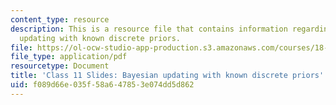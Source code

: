 ```yaml
---
content_type: resource
description: This is a resource file that contains information regarding bayesian
  updating with known discrete priors.
file: https://ol-ocw-studio-app-production.s3.amazonaws.com/courses/18-05-introduction-to-probability-and-statistics-spring-2014/f089d66e035f58a647853e074dd5d862_MIT18_05S14_class11slides.pdf
file_type: application/pdf
resourcetype: Document
title: 'Class 11 Slides: Bayesian updating with known discrete priors'
uid: f089d66e-035f-58a6-4785-3e074dd5d862
---
```


